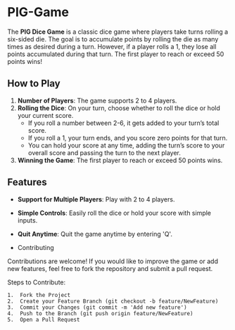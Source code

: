 # PIG-Game

The **PIG Dice Game** is a classic dice game where players take turns rolling a six-sided die. The goal is to accumulate points by rolling the die as many times as desired during a turn. However, if a player rolls a 1, they lose all points accumulated during that turn. The first player to reach or exceed 50 points wins!

## **How to Play**

1. **Number of Players**: The game supports 2 to 4 players.
2. **Rolling the Dice**: On your turn, choose whether to roll the dice or hold your current score.
   - If you roll a number between 2-6, it gets added to your turn’s total score.
   - If you roll a 1, your turn ends, and you score zero points for that turn.
   - You can hold your score at any time, adding the turn’s score to your overall score and passing the turn to the next player.
3. **Winning the Game**: The first player to reach or exceed 50 points wins.

## **Features**

- **Support for Multiple Players**: Play with 2 to 4 players.
- **Simple Controls**: Easily roll the dice or hold your score with simple inputs.
- **Quit Anytime**: Quit the game anytime by entering 'Q'.

- Contributing

Contributions are welcome! If you would like to improve the game or add new features, feel free to fork the repository and submit a pull request.

Steps to Contribute:

	1.	Fork the Project
	2.	Create your Feature Branch (git checkout -b feature/NewFeature)
	3.	Commit your Changes (git commit -m 'Add new feature')
	4.	Push to the Branch (git push origin feature/NewFeature)
	5.	Open a Pull Request
